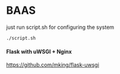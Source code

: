 BAAS
===========

just run script.sh for configuring the system

```
./script.sh
```








#### Flask with uWSGI + Nginx
https://github.com/mking/flask-uwsgi

